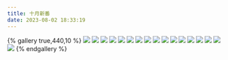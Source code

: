 ```yaml
---
title: 十月新番
date: 2023-08-02 18:33:19
---
```

{% gallery true,440,10 %}
![](/images/三国杀设计/十月新番设计/呼厨泉.png)
![](/images/三国杀设计/十月新番设计/霍去病.png)
![](/images/三国杀设计/十月新番设计/王粲.png)
![](/images/三国杀设计/十月新番设计/卢植.png)
![](/images/三国杀设计/十月新番设计/孙权.png)
![](/images/三国杀设计/十月新番设计/吕蒙.png)
![](/images/三国杀设计/十月新番设计/袁术.png)
![](/images/三国杀设计/十月新番设计/唐咨.png)
![](/images/三国杀设计/十月新番设计/嵇绍.png)
![](/images/三国杀设计/十月新番设计/司马懿.png)
![](/images/三国杀设计/十月新番设计/诸葛恪.png)
![](/images/三国杀设计/十月新番设计/夏侯渊.png)
![](/images/三国杀设计/十月新番设计/卑弥呼.png)
![](/images/三国杀设计/十月新番设计/张昭.png)
![](/images/三国杀设计/十月新番设计/夏侯楙.png)
![](/images/三国杀设计/十月新番设计/陈武董袭.png)
![](/images/三国杀设计/十月新番设计/张虎乐綝.png)
{% endgallery %}